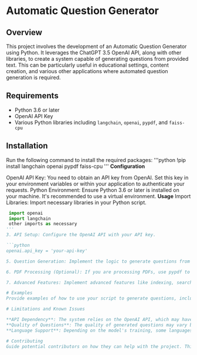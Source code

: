 # Automatic Question Generator

## Overview
This project involves the development of an Automatic Question Generator using Python. 
It leverages the ChatGPT 3.5 OpenAI API, along with other libraries, to create a system capable of generating questions from provided text. 
This can be particularly useful in educational settings, content creation, and various other applications where automated question generation is required.

## Requirements
- Python 3.6 or later
- OpenAI API Key
- Various Python libraries including `langchain`, `openai`, `pypdf`, and `faiss-cpu`

## Installation
Run the following command to install the required packages:
'''python
!pip install langchain openai pypdf faiss-cpu
'''
**Configuration**

OpenAI API Key: You need to obtain an API key from OpenAI. Set this key in your environment variables or within your application to authenticate your requests.
Python Environment: Ensure Python 3.6 or later is installed on your machine. It's recommended to use a virtual environment.
**Usage**
Import Libraries: Import necessary libraries in your Python script.

   ```python
    import openai
    import langchain
    other imports as necessary
   '''
3. API Setup: Configure the OpenAI API with your API key.
   
   ```python
   openai.api_key = 'your-api-key'

5. Question Generation: Implement the logic to generate questions from the text. You can use langchain and OpenAI's GPT-3.5 model for this purpose.

6. PDF Processing (Optional): If you are processing PDFs, use pypdf to extract text.

7. Advanced Features: Implement advanced features like indexing, searching, or similarity checks using faiss-cpu if needed.

# Examples
Provide examples of how to use your script to generate questions, including how to input text and interpret the output.

# Limitations and Known Issues

**API Dependency**: The system relies on the OpenAI API, which may have usage limits or costs associated with it.
**Quality of Questions**: The quality of generated questions may vary based on the input text and the model's current capabilities.
**Language Support**: Depending on the model's training, some languages might be better supported than others.

# Contributing
Guide potential contributors on how they can help with the project. This could include instructions for forking the repository, making changes, and submitting pull requests.

